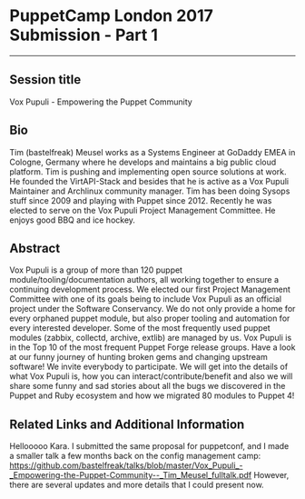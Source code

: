 # PuppetCamp London 2017 Submission - Part 1

---

## Session title

Vox Pupuli - Empowering the Puppet Community

## Bio

Tim (bastelfreak) Meusel works as a Systems Engineer at GoDaddy EMEA in Cologne, Germany where he develops and maintains a big public cloud platform. Tim is pushing and implementing open source solutions at work. He founded the VirtAPI-Stack and besides that he is active as a Vox Pupuli Maintainer and Archlinux community manager. Tim has been doing Sysops stuff since 2009 and playing with Puppet since 2012. Recently he was elected to serve on the Vox Pupuli Project Management Committee. He enjoys good BBQ and ice hockey.

## Abstract

Vox Pupuli is a group of more than 120 puppet module/tooling/documentation authors, all working together to ensure a continuing development process. We elected our first Project Management Committee with one of its goals being to include Vox Pupuli as an official project under the Software Conservancy. We do not only provide a home for every orphaned puppet module, but also proper tooling and automation for every interested developer. Some of the most frequently used puppet modules (zabbix, collectd, archive, extlib) are managed by us. Vox Pupuli is in the Top 10 of the most frequent Puppet Forge release groups. Have a look at our funny journey of hunting broken gems and changing upstream software! We invite everybody to participate. We will get into the details of what Vox Pupuli is, how you can interact/contribute/benefit and also we will share some funny and sad stories about all the bugs we discovered in the Puppet and Ruby ecosystem and how we migrated 80 modules to Puppet 4!

## Related Links and Additional Information

Hellooooo Kara.
I submitted the same proposal for puppetconf, and I made a smaller talk a few months back on the config management camp:
https://github.com/bastelfreak/talks/blob/master/Vox_Pupuli_-_Empowering-the-Puppet-Community--_Tim_Meusel_fulltalk.pdf
However, there are several updates and more details that I could present now.
